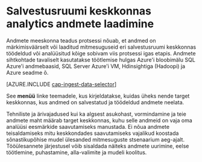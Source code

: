 <properties 
    pageTitle="Andmete laadimine salvestusruumi keskkonnas Analyticsi | Microsoft Azure'i" 
    description="Andmete teisaldamine ja sealt Azure'i bloobimälu" 
    services="machine-learning,storage" 
    documentationCenter="" 
    authors="bradsev" 
    manager="jhubbard" 
    editor="cgronlun" />

<tags 
    ms.service="machine-learning" 
    ms.workload="data-services" 
    ms.tgt_pltfrm="na" 
    ms.devlang="na" 
    ms.topic="article" 
    ms.date="09/19/2016" 
    ms.author="bradsev" />

# <a name="load-data-into-storage-environments-for-analytics"></a>Salvestusruumi keskkonnas analytics andmete laadimine

Andmete meeskonna teadus protsessi nõuab, et andmed on märkimisväärselt või laaditud mitmesuguseid eri salvestusruumi keskkonnas töödeldud või analüüsitud kõige sobivam viis protsessi igas etapis. Andmete sihtkohtade tavaliselt kasutatakse töötlemise hulgas Azure'i bloobimälu SQL Azure'i andmebaasid, SQL Server Azure'i VM, Hdinsightiga (Hadoopi) ja Azure seadme õ. 

[AZURE.INCLUDE [cap-ingest-data-selector](../../includes/cap-ingest-data-selector.md)]

See **menüü** linke teemadele, kus kirjeldatakse, kuidas üheks nende target keskkonnas, kus andmed on salvestatud ja töödeldud andmete neelata.

Tehniliste ja ärivajadused kui ka algsest asukohast, vormindamine ja teie andmete maht määrab target keskkonnas, kuhu selle andmeid on vaja oma analüüsi eesmärkide saavutamiseks manustada. Ei nõua andmete teisaldamiseks mitu keskkondades saavutamiseks vajalikud koostada sõnastikupõhise mudel ülesanded mitmesuguste stsenaarium aeg-ajalt. Tööülesannete järjestusel võib sisaldada näiteks andmete uurimine, eelse töötlemine, puhastamine, alla-valimite ja mudeli koolitus.

